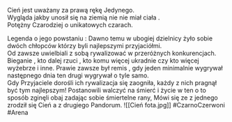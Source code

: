 Cień jest uważany za prawą rękę Jedynego.  
Wygląda jakby unosił się na ziemią nie nie miał ciała .  
Potężny Czarodziej o unikatowych czarach.

Legenda o jego powstaniu : Dawno temu w ubogiej dzielnicy żyło sobie dwóch chłopców którzy byli najlepszymi przyjaciółmi.  
Od zawsze uwielbiali z sobą rywalizować w przeróżnych konkurencjach.  
Bieganie , kto dalej rzuci , kto komu więcej ukradnie czy kto więcej wyżebrze i inne. Prawie zawsze był remis , gdy jeden minimalnie wygrywał następnego dnia ten drugi wygrywał o tyle samo.  
Gdy Przyjaciele dorośli ich rywalizacja się zaogniła, każdy z nich pragnął być tym najlepszym! Postanowili walczyć na śmierć i życie w ten o to sposób zginęli obaj zadając sobie śmiertelne rany, Mówi się ze z jednego zrodził się Cień a z drugiego Pandorum.
![[Cień fota.jpg]]
#CzarnoCzerwoni
#Arena

